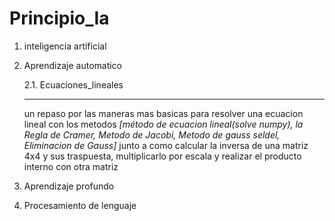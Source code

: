 # Principio_Ia

1. inteligencia artificial

2. Aprendizaje automatico
  
    2.1. Ecuaciones_lineales
    * * *
    un repaso por las maneras mas basicas para resolver una ecuacion lineal con los metodos *[método de ecuacion lineal(solve numpy), la Regla de Cramer, Metodo de Jacobi, Metodo de gauss seldel, Eliminacion de Gauss]* junto a como calcular la inversa de una matriz 4x4 y sus traspuesta, multiplicarlo por escala y realizar el producto interno con otra matriz

3. Aprendizaje profundo

4. Procesamiento de lenguaje
